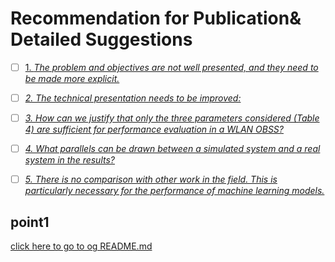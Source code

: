 # Recommendation for Publication& Detailed Suggestions

- [ ] [1. *The problem and objectives are not well presented, and they need to be made more explicit.*](https://github.com/bhu1-103/cappy-remake/?tab=readme-ov-file#point1)

- [ ] [*2. The technical presentation needs to be improved:*](https://github.com/bhu1-103/cappy-remake/?tab=readme-ov-file#point2)

- [ ] [*3. How can we justify that only the three parameters considered (Table 4) are sufficient for performance evaluation in a WLAN OBSS?*](https://github.com/bhu1-103/cappy-remake/?tab=readme-ov-file#point3)

- [ ] [*4. What parallels can be drawn between a simulated system and a real system in the results?*](https://github.com/bhu1-103/cappy-remake/?tab=readme-ov-file#point4)

- [ ] [*5. There is no comparison with other work in the field. This is particularly necessary for the performance of machine learning models.*](https://github.com/bhu1-103/cappy-remake/?tab=readme-ov-file#point5)

## point1


[click here to go to og README.md](https://github.com/bhu1-103/cappy-remake/README2.md)
